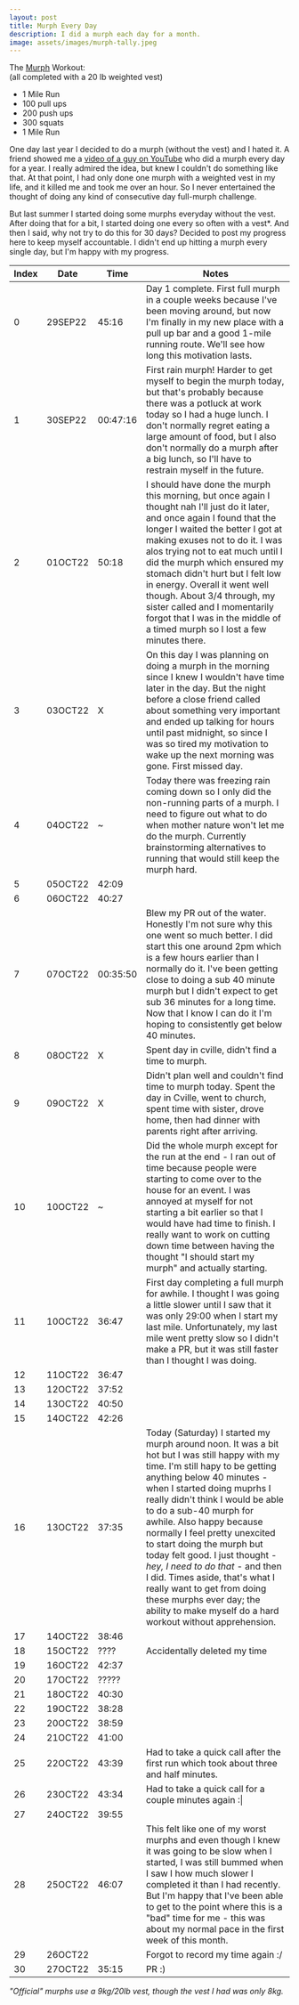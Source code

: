 ```yaml
---
layout: post
title: Murph Every Day
description: I did a murph each day for a month.
image: assets/images/murph-tally.jpeg
---
```

The [Murph](https://en.wikipedia.org/wiki/Michael_P._Murphy#Murph_workout) Workout:
<br/>(all completed with a 20 lb weighted vest)
- 1 Mile Run
- 100 pull ups
- 200 push ups
- 300 squats
- 1 Mile Run

One day last year I decided to do a murph (without the vest) and I hated it. A friend showed me a [video of a guy on YouTube](https://www.youtube.com/@jimbobroski4884/videos) who did a murph every day for a year. I really admired the idea, but knew I couldn't do something like that. At that point, I had only done one murph with a weighted vest in my life, and it killed me and took me over an hour. So I never entertained the thought of doing any kind of consecutive day full-murph challenge.

But last summer I started doing some murphs everyday without the vest. After doing that for a bit, I started doing one every so often with a vest\*. And then I said, why not try to do this for 30 days? Decided to post my progress here to keep myself accountable. I didn't end up hitting a murph every single day, but I'm happy with my progress.

|Index|Date|Time|Notes|
|-----|----|----|-----|
|0|29SEP22|45:16|Day 1 complete. First full murph in a couple weeks because I've been moving around, but now I'm finally in my new place with a pull up bar and a good 1-mile running route. We'll see how long this motivation lasts.|
|1|30SEP22|00:47:16|First rain murph! Harder to get myself to begin the murph today, but that's probably because there was a potluck at work today so I had a huge lunch. I don't normally regret eating a large amount of food, but I also don't normally do a murph after a big lunch, so I'll have to restrain myself in the future.|
|2|01OCT22|50:18|I should have done the murph this morning, but once again I thought nah I'll just do it later, and once again I found that the longer I waited the better I got at making exuses not to do it. I was alos trying not to eat much until I did the murph which ensured my stomach didn't hurt but I felt low in energy. Overall it went well though. About 3/4 through, my sister called and I momentarily forgot that I was in the middle of a timed murph so I lost a few minutes there.
|3|03OCT22|X|On this day I was planning on doing a murph in the morning since I knew I wouldn't have time later in the day. But the night before a close friend called about something very important and ended up talking for hours until past midnight, so since I was so tired my motivation to wake up the next morning was gone. First missed day. |
|4|04OCT22|~|Today there was freezing rain coming down so I only did the non-running parts of a murph. I need to figure out what to do when mother nature won't let me do the murph. Currently brainstorming alternatives to running that would still keep the murph hard.|
|5|05OCT22|42:09||
|6|06OCT22|40:27||
|7|07OCT22|00:35:50| Blew my PR out of the water. Honestly I'm not sure why this one went so much better. I did start this one around 2pm which is a few hours earlier than I normally do it. I've been getting close to doing a sub 40 minute murph but I didn't expect to get sub 36 minutes for a long time. Now that I know I can do it I'm hoping to consistently get below 40 minutes.
|8|08OCT22|X|Spent day in cville, didn't find a time to murph.|
|9|09OCT22|X|Didn't plan well and couldn't find time to murph today. Spent the day in Cville, went to  church, spent time with sister, drove home, then had dinner with parents right after arriving.|
|10|10OCT22|~|Did the whole murph except for the run at the end - I ran out of time because people were starting to come over to the house for an event. I was annoyed at myself for not starting a bit earlier so that I would have had time to finish. I really want to work on cutting down time between having the thought "I should start my murph" and actually starting.|
|11|10OCT22|36:47|First day completing a full murph for awhile. I thought I was going a little slower until I saw that it was only 29:00 when I start my last mile. Unfortunately, my last mile went pretty slow so I didn't make a PR, but it was still faster than I thought I was doing.|
|12|11OCT22|36:47||
|13|12OCT22|37:52||
|14|13OCT22|40:50||
|15|14OCT22|42:26||
|16|13OCT22|37:35|Today (Saturday) I started my murph around noon. It was a bit hot but I was still happy with my time. I'm still hapy to be getting anything below 40 minutes - when I started doing muprhs I really didn't think I would be able to do a sub-40 murph for awhile. Also happy because normally I feel pretty unexcited to start doing the murph but today felt good. I just thought - *hey, I need to do that* - and then I did. Times aside, that's what I really want to get from doing these murphs ever day; the ability to make myself do a hard workout without apprehension.|
|17|14OCT22|38:46||
|18|15OCT22|????|Accidentally deleted my time|
|19|16OCT22|42:37||
|20|17OCT22|?????||
|21|18OCT22|40:30||
|22|19OCT22|38:28||
|23|20OCT22|38:59||
|24|21OCT22|41:00||
|25|22OCT22|43:39|Had to take a quick call after the first run which took about three and half minutes.|
|26|23OCT22|43:34|Had to take a quick call for a couple minutes again :\|
|27|24OCT22|39:55||
|28|25OCT22|46:07|This felt like one of my worst murphs and even though I knew it was going to be slow when I started, I was still bummed when I saw I how much slower I completed it than I had recently. But I'm happy that I've been able to get to the point where this is a "bad" time for me - this was about my normal pace in the first week of this month.|
|29|26OCT22||Forgot to record my time again :/|
|30|27OCT22|35:15|PR :)|

*"Official" murphs use a 9kg/20lb vest, though the vest I had was only 8kg.*
